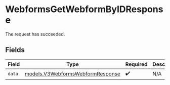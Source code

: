# WebformsGetWebformByIDResponse

The request has succeeded.


## Fields

| Field                                                                      | Type                                                                       | Required                                                                   | Description                                                                |
| -------------------------------------------------------------------------- | -------------------------------------------------------------------------- | -------------------------------------------------------------------------- | -------------------------------------------------------------------------- |
| `data`                                                                     | [models.V3WebformsWebformResponse](../models/v3webformswebformresponse.md) | :heavy_check_mark:                                                         | N/A                                                                        |